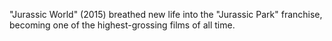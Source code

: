 "Jurassic World" (2015) breathed new life into the "Jurassic Park" franchise, becoming one of the highest-grossing films of all time.
